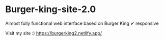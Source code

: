 # Burger-king-site-2.0
Almost fully functional web interface based on Burger King
✔ responsive

Visit my site :) https://burgerking2.netlify.app/
